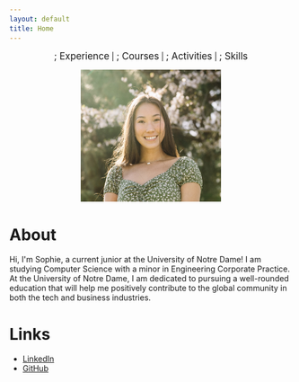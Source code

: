 ```yaml
---
layout: default
title: Home
---
```


<div style="text-align: center;">
  <a href="/experience/" style="text-decoration: none; font-size: 1.2em;">; Experience</a> | 
  <a href="/courses/" style="text-decoration: none; font-size: 1.2em;">; Courses</a> | 
  <a href="/activities/" style="text-decoration: none; font-size: 1.2em;">; Activities</a> | 
  <a href="/skills/" style="text-decoration: none; font-size: 1.2em;">; Skills</a>
</div>


<p align="center">
  <img src="/assets/Sophie Chou Headshot.jpg" alt="Alt text" width="250" height="235">
</p>


# About
Hi, I'm Sophie, a current junior at the University of Notre Dame! I am studying Computer Science with a minor in Engineering Corporate Practice. At the University of Notre Dame, I am dedicated to pursuing a well-rounded education that will help me positively contribute to the global community in both the tech and business industries.

# Links
- [LinkedIn](https://www.linkedin.com/in/sophiechou-/)
- [GitHub](https://github.com/sophiechou1)

